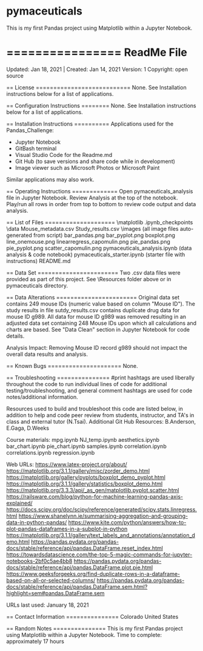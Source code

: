 # pymaceuticals
This is my first Pandas project using Matplotlib within a Jupyter Notebook.

================
ReadMe File
================

Updated: Jan 18, 2021 | Created: Jan 14, 2021
Version: 1
Copyright: open source

== License ===========================
None. See Installation instructions below for a list of applications.


== Configuration Instructions ========
None. See Installation instructions below for a list of applications.


== Installation Instructions ==========
Applications used for the Pandas_Challenge:
- Jupyter Notebook
- GitBash terminal
- Visual Studio Code for the Readme.md
- Git Hub (to save versions and share code while in development)
- Image viewer such as Microsoft Photos or Microsoft Paint

Similar applications may also work.


== Operating Instructions =============
Open pymaceuticals_analysis file in Jupyter Notebook.
Review Analysis at the top of the notebook.
Play/run all rows in order from top to bottom to review code output and data analysis.


== List of Files ====================
\matplotlib
    \.ipynb_checkpoints
    \data
        Mouse_metadata.csv
        Study_results.csv
    \images   (all image files auto-generated from script)
        bar_pandas.png
        bar_pyplot.png
        boxplot.png
        line_onemouse.png
        linearregress_capomulin.png
        pie_pandas.png
        pie_pyplot.png
        scatter_capomulin.png
    pymaceuticals_analysis.ipynb (data analysis & code notebook)
    pymaceuticals_starter.ipynb (starter file with instructions)
    README.md


== Data Set =======================
Two .csv data files were provided as part of this project.
See \Resources folder above or in pymaceuticals directory.


== Data Alterations =======================
Original data set contains 249 mouse IDs (numeric value based on column "Mouse ID"). The study results in file sutdy_results.csv contains duplicate drug data for mouse ID g989. All data for mouse ID g989 was removed resulting in an adjusted data set containing 248 Mouse IDs upon which all calculations and charts are based. See "Data Clean" section in Jupyter Notebook for code details. 

Analysis Impact: Removing Mouse ID record g989 should not impact the overall data results and analysis.


== Known Bugs =====================
None.


== Troubleshooting ===============
#print hashtags are used liberally throughout the code to run individual lines of code for additional testing/troubleshooting, and general comment hashtags are used for code notes/additional information.

Resources used to build and troubleshoot this code are listed below, in addition to help and code peer review from students, instructor, and TA's in class and external tutor (N.Tsai). 
Additional Git Hub Resources: B.Anderson, E.Gaga, D.Weeks

Course materials:
mpg.ipynb
NJ_temp.ipynb
aesthetics.ipynb
bar_chart.ipynb
pie_chart.ipynb
samples.ipynb
correlation.ipynb
correlations.ipynb
regression.ipynb

Web URLs:
https://www.latex-project.org/about/
https://matplotlib.org/3.1.1/gallery/misc/zorder_demo.html
https://matplotlib.org/gallery/pyplots/boxplot_demo_pyplot.html
https://matplotlib.org/3.1.1/gallery/statistics/boxplot_demo.html
https://matplotlib.org/3.3.3/api/_as_gen/matplotlib.pyplot.scatter.html
https://railsware.com/blog/python-for-machine-learning-pandas-axis-explained/
https://docs.scipy.org/doc/scipy/reference/generated/scipy.stats.linregress.html
https://www.shanelynn.ie/summarising-aggregation-and-grouping-data-in-python-pandas/
https://www.kite.com/python/answers/how-to-plot-pandas-dataframes-in-a-subplot-in-python
https://matplotlib.org/3.1.1/gallery/text_labels_and_annotations/annotation_demo.html
https://pandas.pydata.org/pandas-docs/stable/reference/api/pandas.DataFrame.reset_index.html
https://towardsdatascience.com/the-top-5-magic-commands-for-jupyter-notebooks-2bf0c5ae4bb8
https://pandas.pydata.org/pandas-docs/stable/reference/api/pandas.DataFrame.plot.pie.html
https://www.geeksforgeeks.org/find-duplicate-rows-in-a-dataframe-based-on-all-or-selected-columns/
https://pandas.pydata.org/pandas-docs/stable/reference/api/pandas.DataFrame.sem.html?highlight=sem#pandas.DataFrame.sem

URLs last used: January 18, 2021



== Contact Information ===============
Colorado   United States



== Random Notes ===============
This is my first Pandas project using Matplotlib within a Jupyter Notebook.
Time to complete: approximately 17 hours

